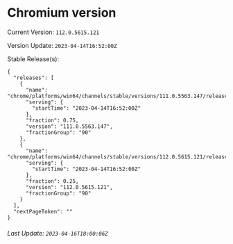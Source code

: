 # Chromium version

Current Version: `112.0.5615.121`

Version Update: `2023-04-14T16:52:00Z`

Stable Release(s):
```
{
  "releases": [
    {
      "name": "chrome/platforms/win64/channels/stable/versions/111.0.5563.147/releases/1681491120",
      "serving": {
        "startTime": "2023-04-14T16:52:00Z"
      },
      "fraction": 0.75,
      "version": "111.0.5563.147",
      "fractionGroup": "90"
    },
    {
      "name": "chrome/platforms/win64/channels/stable/versions/112.0.5615.121/releases/1681491120",
      "serving": {
        "startTime": "2023-04-14T16:52:00Z"
      },
      "fraction": 0.25,
      "version": "112.0.5615.121",
      "fractionGroup": "90"
    }
  ],
  "nextPageToken": ""
}
```

###### Last Update: `2023-04-16T18:00:06Z`
        